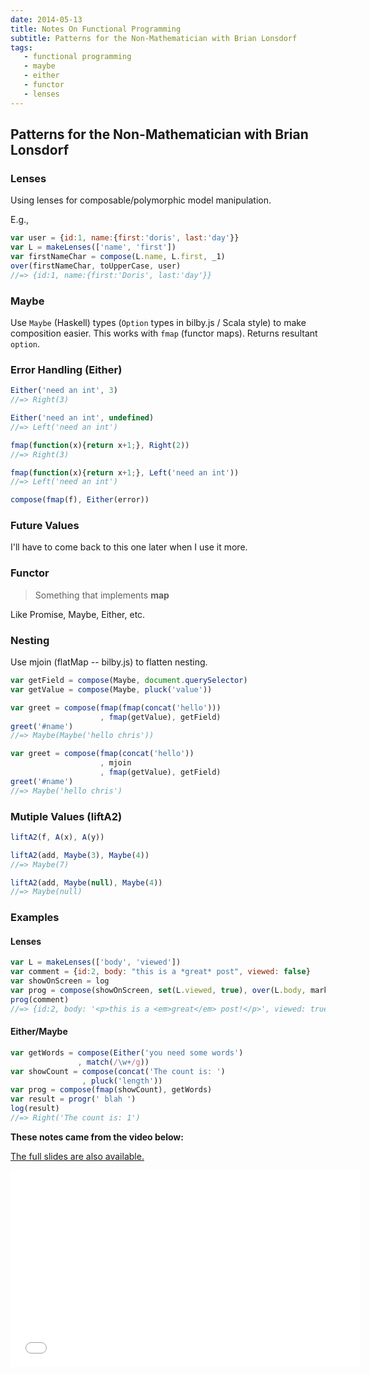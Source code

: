 ```yaml
---
date: 2014-05-13
title: Notes On Functional Programming
subtitle: Patterns for the Non-Mathematician with Brian Lonsdorf
tags:
   - functional programming
   - maybe
   - either
   - functor
   - lenses
---
```


## Patterns for the Non-Mathematician with Brian Lonsdorf

### Lenses

Using lenses for composable/polymorphic model manipulation.

E.g.,

```javascript
var user = {id:1, name:{first:'doris', last:'day'}}
var L = makeLenses(['name', 'first'])
var firstNameChar = compose(L.name, L.first, _1)
over(firstNameChar, toUpperCase, user)
//=> {id:1, name:{first:'Doris', last:'day'}}
```

### Maybe

Use `Maybe` (Haskell) types (`Option` types in bilby.js / Scala style) to make composition easier. This works with `fmap` (functor maps). Returns resultant `option`.

### Error Handling (Either)

```javascript
Either('need an int', 3)
//=> Right(3)

Either('need an int', undefined)
//=> Left('need an int')

fmap(function(x){return x+1;}, Right(2))
//=> Right(3)

fmap(function(x){return x+1;}, Left('need an int'))
//=> Left('need an int')

compose(fmap(f), Either(error))
```
### Future Values

I'll have to come back to this one later when I use it more.

### Functor

> Something that implements **map**

Like Promise, Maybe, Either, etc.

### Nesting

Use mjoin (flatMap -- bilby.js) to flatten nesting.

```javascript
var getField = compose(Maybe, document.querySelector)
var getValue = compose(Maybe, pluck('value'))

var greet = compose(fmap(fmap(concat('hello')))
                    , fmap(getValue), getField)
greet('#name')
//=> Maybe(Maybe('hello chris'))

var greet = compose(fmap(concat('hello'))
                    , mjoin
                    , fmap(getValue), getField)
greet('#name')
//=> Maybe('hello chris')
```

### Mutiple Values (liftA2)

```javascript
liftA2(f, A(x), A(y))

liftA2(add, Maybe(3), Maybe(4))
//=> Maybe(7)

liftA2(add, Maybe(null), Maybe(4))
//=> Maybe(null)
```

### Examples

#### Lenses

```javascript
var L = makeLenses(['body', 'viewed'])
var comment = {id:2, body: "this is a *great* post", viewed: false}
var showOnScreen = log
var prog = compose(showOnScreen, set(L.viewed, true), over(L.body, markdown))
prog(comment)
//=> {id:2, body: '<p>this is a <em>great</em> post!</p>', viewed: true}
```

#### Either/Maybe

```javascript
var getWords = compose(Either('you need some words')
               , match(/\w+/g))
var showCount = compose(concat('The count is: ')
                , pluck('length'))
var prog = compose(fmap(showCount), getWords)
var result = progr(' blah ')
log(result)
//=> Right('The count is: 1')
```

**These notes came from the video below:**

[The full slides are also available.](https://github.com/DrBoolean/patterns_talk)

<iframe width="560" height="315" src="//www.youtube.com/embed/AvgwKjTPMmM" frameborder="0" allowfullscreen></iframe>
